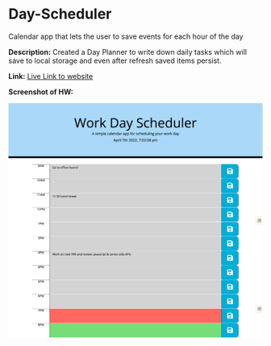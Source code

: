 # Day-Scheduler
Calendar app that lets the user to save events for each hour of the day 

**Description:** Created a Day Planner to write down daily tasks which will save to local storage and even after refresh saved items persist.

**Link:** [Live Link to website](https://kaitdiaz01.github.io/Day-Scheduler/)

**Screenshot of HW:**



![Screenshot](./Assets/Images/screencapture-kaitdiaz01-github-io-Day-Scheduler-2022-04-07-19_02_09.png)


